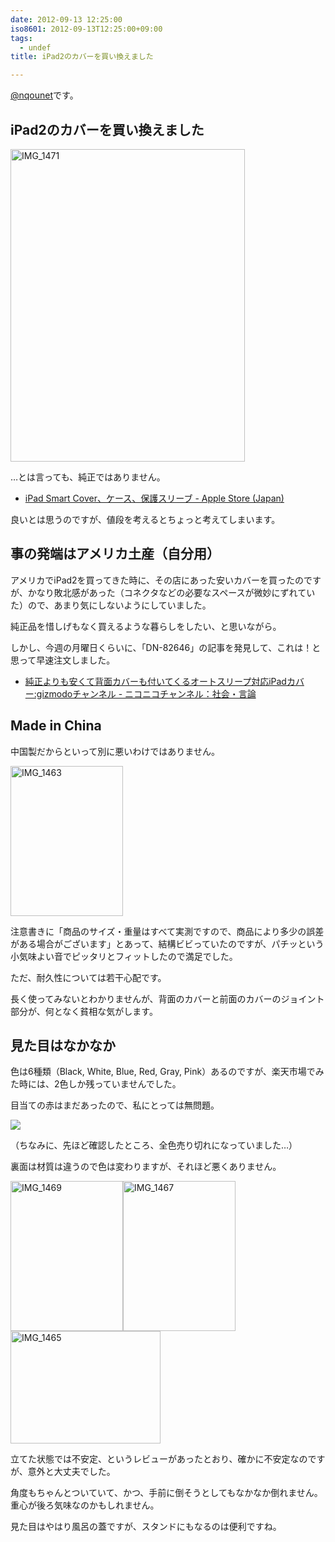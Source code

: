 ```yaml
---
date: 2012-09-13 12:25:00
iso8601: 2012-09-13T12:25:00+09:00
tags:
  - undef
title: iPad2のカバーを買い換えました

---
```


<p><a href="https://twitter.com/nqounet">@nqounet</a>です。</p> <h2>iPad2のカバーを買い換えました</h2> <p><a href="http://www.flickr.com/photos/33967289@N07/7981296546/" title="IMG_1471 by nqou.net, on Flickr"><img src="http://farm9.staticflickr.com/8032/7981296546_2238c8f377.jpg" width="375" height="500" alt="IMG_1471"></a></p> <p>…とは言っても、純正ではありません。</p> <ul><li><a href="http://store.apple.com/jp/ipad/ipad-accessories/cases">iPad Smart Cover、ケース、保護スリーブ - Apple Store (Japan)</a></li></ul><p>良いとは思うのですが、値段を考えるとちょっと考えてしまいます。</p> <h2>事の発端はアメリカ土産（自分用）</h2> <p>アメリカでiPad2を買ってきた時に、その店にあった安いカバーを買ったのですが、かなり敗北感があった（コネクタなどの必要なスペースが微妙にずれていた）ので、あまり気にしないようにしていました。</p> <p>純正品を惜しげもなく買えるような暮らしをしたい、と思いながら。</p> <p>しかし、今週の月曜日くらいに、「DN-82646」の記事を発見して、これは！と思って早速注文しました。</p> <ul><li><a href="http://ch.nicovideo.jp/gizmodo/blomaga/ar5448">純正よりも安くて背面カバーも付いてくるオートスリープ対応iPadカバー:gizmodoチャンネル - ニコニコチャンネル：社会・言論</a></li></ul><h2>Made in China</h2> <p>中国製だからといって別に悪いわけではありません。</p> <p><a href="http://www.flickr.com/photos/33967289@N07/7981295465/" title="IMG_1463 by nqou.net, on Flickr"><img src="http://farm9.staticflickr.com/8448/7981295465_6acacdb9d6_m.jpg" width="180" height="240" alt="IMG_1463"></a></p> <p>注意書きに「商品のサイズ・重量はすべて実測ですので、商品により多少の誤差がある場合がございます」とあって、結構ビビっていたのですが、パチッという小気味よい音でピッタリとフィットしたので満足でした。</p> <p>ただ、耐久性については若干心配です。</p> <p>長く使ってみないとわかりませんが、背面のカバーと前面のカバーのジョイント部分が、何となく貧相な気がします。</p> <h2>見た目はなかなか</h2> <p>色は6種類（Black, White, Blue, Red, Gray, Pink）あるのですが、楽天市場でみた時には、2色しか残っていませんでした。</p> <p>目当ての赤はまだあったので、私にとっては無問題。</p> <p><a href="http://item.rakuten.co.jp/donya/mt2012090311/?scid=af_pc_ich_link_img&amp;sc2id=269008145"><img src="http://thumbnail.image.rakuten.co.jp/@0_mall/donya/cabinet/item17/mt2012090311-0.jpg?_ex=240x240" border="0"></a></p> <p>（ちなみに、先ほど確認したところ、全色売り切れになっていました…）</p> <p>裏面は材質は違うので色は変わりますが、それほど悪くありません。</p> <p><a href="http://www.flickr.com/photos/33967289@N07/7981296606/" title="IMG_1469 by nqou.net, on Flickr"><img src="http://farm9.staticflickr.com/8031/7981296606_cf26dd3d7d_m.jpg" width="180" height="240" alt="IMG_1469"></a><a href="http://www.flickr.com/photos/33967289@N07/7981296704/" title="IMG_1467 by nqou.net, on Flickr"><img src="http://farm9.staticflickr.com/8031/7981296704_1dddc3f3de_m.jpg" width="180" height="240" alt="IMG_1467"></a><a href="http://www.flickr.com/photos/33967289@N07/7981296868/" title="IMG_1465 by nqou.net, on Flickr"><img src="http://farm9.staticflickr.com/8301/7981296868_7f4343a39b_m.jpg" width="240" height="180" alt="IMG_1465"></a></p> <p>立てた状態では不安定、というレビューがあったとおり、確かに不安定なのですが、意外と大丈夫でした。</p> <p>角度もちゃんとついていて、かつ、手前に倒そうとしてもなかなか倒れません。重心が後ろ気味なのかもしれません。</p> <p>見た目はやはり風呂の蓋ですが、スタンドにもなるのは便利ですね。</p>    	